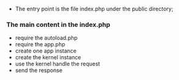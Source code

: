 + The entry point is the file index.php under the public directory;

### The main content in the index.php

+ require the autoload.php
+ require the app.php
+ create one app instance
+ create the kernel instance
+ use the kernel handle the request
+ send the response




